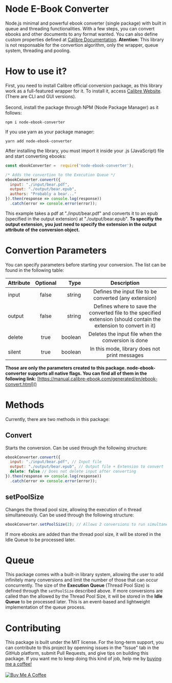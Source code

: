 # Node E-Book Converter
Node.js minimal and powerful ebook converter (single package) with built in queue and threading functionalities. With a few steps, you can convert ebooks and other documents to any format wanted. You can also define custom properties defined at [Calibre Documentation](https://manual.calibre-ebook.com/generated/en/ebook-convert.html). **Atention:** This library is not responsable for the convertion algorithm, only the wrapper, queue system, threading and pooling.

# How to use it?
First, you need to install Calibre official conversion package, as this library work as a full-featured wrapper for it. To install it, access [Calibre Website](https://calibre-ebook.com/). (There are CLI and GUI versions).<br/><br/>
Second, install the package through NPM (Node Package Manager) as it follows:
```
npm i node-ebook-converter
```
If you use yarn as your package manager:
```
yarn add node-ebook-converter
```
After installing the library, you must import it inside your .js (JavaScript) file and start converting ebooks:
```javascript
const ebookConverter =  require('node-ebook-converter');

/* Adds the convertion to the Execution Queue */
ebookConverter.convert({
  input: "./input/bear.pdf",
  output: "./output/bear.epub",
  authors: "Probably a bear..."
}).then(response => console.log(response))
  .catch(error => console.error(error));
```
This example takes a pdf at "./input/bear.pdf" and converts it to an epub (specified in the output extension) at "./output/bear.epub".
**To specifiy the output extension, you just need to specify the extension in the output attribute of the conversion object.**

# Convertion Parameters
You can specify parameters before starting your conversion. The list can be found in the following table:

| Attribute | Optional | Type | Description |
| ------------- |:-------------:| -----:|:---------:|
| input | false | string | Defines the input file to be converted (any extension) |
| output | false | string | Defines where to save the converted file to the specified extension (should contain the extension to convert in it) |
| delete | true | boolean | Deletes the input file when the conversion is done |
| silent | true | boolean | In this mode, library does not print messages |

**Those are only the parameters created to this package. node-ebook-converter supports all native flags. You can find all of them in the following link:** [https://manual.calibre-ebook.com/generated/en/ebook-convert.html]()

# Methods
Currently, there are two methods in this package:

## Convert
Starts the conversion. Can be used through the following structure:
```javascript
ebookConverter.convert({
  input: "./input/bear.pdf", // Input file
  output: "./output/bear.epub", // Output file + Extension to convert
  delete: false // Does not delete input after converting
}).then(response => console.log(response))
  .catch(error => console.error(error));
```

## setPoolSize
Changes the thread pool size, allowing the execution of n thread simultaneously. Can be used through the following structure:
```javascript
ebookConverter.setPoolSize(2); // Allows 2 conversions to run simultaneously.
```
If more ebooks are added than the thread pool size, it will be stored in the Idle Queue to be processed later.

# Queue
This package comes with a built-in library system, allowing the user to add infinitely many conversions and limit the number of those that can occur concurrently. The size of the **Execution Queue** (Thread Pool Size) is defined through the ```setPoolSize``` described above. If more conversions are called than the allowed by the Thread Pool Size, it will be stored in the **Idle Queue** to be processed later. This is an event-based and lightweight implementation of the queue process.

# Contributing
This package is built under the MIT license. For the long-term support, you can contribute to this project by openning issues in the "Issue" tab in the GitHub platform, submit Pull Requests, and give tips on building this package. If you want me to keep doing this kind of job, help me by [buying me a coffee!](https://www.buymeacoffee.com/JVKdouk)<br/><br/>
<a href="https://www.buymeacoffee.com/JVKdouk" target="_blank"><img src="https://cdn.buymeacoffee.com/buttons/v2/default-yellow.png" alt="Buy Me A Coffee" style="max-width: 50%;" ></a>

